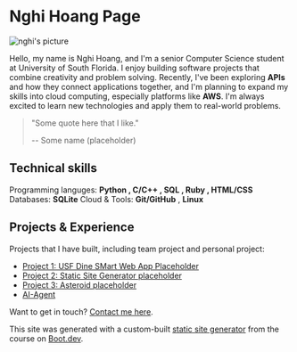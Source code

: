 # Nghi Hoang Page

![nghi's picture](/images/nghi.jpg)

Hello, my name is Nghi Hoang, and I'm a senior Computer Science student at University of South Florida. I enjoy building software projects that combine creativity and problem solving.
Recently, I've been exploring **APIs** and how they connect applications together, and I'm planning to expand my skills into cloud computing, especially platforms like **AWS**. I'm always excited to learn new technologies and apply them to real-world problems.

> "Some quote here that I like."
>
> -- Some name (placeholder) 

## Technical skills

Programming languges: **Python , C/C++ , SQL , Ruby , HTML/CSS**
Databases: **SQLite**
Cloud & Tools: **Git/GitHub** , **Linux**

## Projects & Experience

Projects that I have built, including team project and personal project:

- [Project 1: USF Dine SMart Web App Placeholder](https://github.com/Spaghetti-Tech/USF-DineSmart-App)
- [Project 2: Static Site Generator placeholder](https://github.com/swissymissy/Static-Site-Generator)
- [Project 3: Asteroid placeholder](https://github.com/swissymissy/Asteroid)
- [AI-Agent](https://github.com/swissymissy/AI-agent)


Want to get in touch? [Contact me here](/contact).

This site was generated with a custom-built [static site generator](https://www.boot.dev/courses/build-static-site-generator-python) from the course on [Boot.dev](https://www.boot.dev).